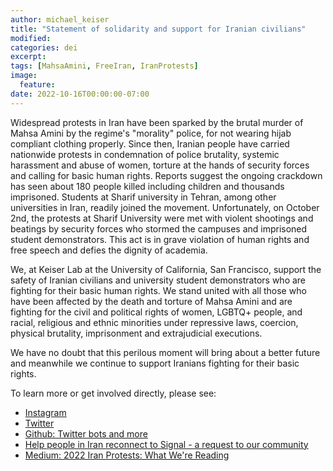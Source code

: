 ```yaml
---
author: michael_keiser
title: "Statement of solidarity and support for Iranian civilians"
modified:
categories: dei
excerpt:
tags: [MahsaAmini, FreeIran, IranProtests]
image:
  feature:
date: 2022-10-16T00:00:00-07:00
---
```


Widespread protests in Iran have been sparked by the brutal murder of Mahsa Amini by the regime's "morality" police, for not wearing hijab compliant clothing properly. Since then, Iranian people have carried nationwide protests in condemnation of police brutality, systemic harassment and abuse of women, torture at the hands of security forces and calling for basic human rights. Reports suggest the ongoing crackdown has seen about 180 people killed including children and thousands imprisoned. Students at Sharif university in Tehran, among other universities in Iran, readily joined the movement. Unfortunately, on October 2nd, the protests at Sharif University were met with violent shootings and beatings by security forces who stormed the campuses and imprisoned student demonstrators. This act is in grave violation of human rights and free speech and defies the dignity of academia. 
 
We, at Keiser Lab at the University of California, San Francisco, support the safety of Iranian civilians and university student demonstrators who are fighting for their basic human rights. We stand united with all those who have been affected by the death and torture of Mahsa Amini and are fighting for the civil and political rights of women, LGBTQ+ people, and racial, religious and ethnic minorities under repressive laws, coercion, physical brutality, imprisonment and extrajudicial executions. 
 
We have no doubt that this perilous moment will bring about a better future and meanwhile we continue to support Iranians fighting for their basic rights. 

To learn more or get involved directly, please see:
- [Instagram](https://www.instagram.com/explore/tags/mahsaamini/)
- [Twitter](https://twitter.com/search?q=%23mahsaamini&src=typed_query)
- [Github: Twitter bots and more](https://github.com/WeAreMahsaAmini) 
- [Help people in Iran reconnect to Signal - a request to our community](https://www.signal.org/blog/run-a-proxy/)
- [Medium: 2022 Iran Protests: What We're Reading](https://medium.com/@MediumStaff/list/2022-iran-protests-what-were-reading-d5308ef30f82)